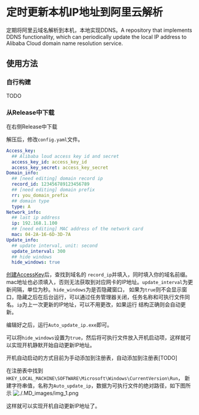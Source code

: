 # 定时更新本机IP地址到阿里云解析
定期将阿里云域名解析到本机，本地实现DDNS。A repository that implements DDNS functionality, which can periodically update the local IP address to Alibaba Cloud domain name resolution service.
## 使用方法

### 自行构建

TODO

### 从Release中下载

在右侧Release中下载 

解压后，修改`config.yaml`文件。
```yaml
Access_key:
  ## Alibaba loud access key id and secret
  access_key_id: access_key_id
  access_key_secret: access_key_secret
Domain_info:
  ## [need editing] domain record ip
  record_id: 123456789123456789
  ## [need editing] domain prefix
  rr: you_domain_prefix
  ## domain type
  type: A
Network_info:
  ## last ip address
  ip: 192.168.1.100
  ## [need editing] MAC address of the network card
  mac: 04-2A-16-6D-3D-7A 
Update_info:
  ## update interval, unit: second
  update_interval: 300 
  ## hide windows
  hide_windows: true
```

[创建AccessKey](https://help.aliyun.com/document_detail/116401.html?spm=a2c4g.28625.0.0)后，查找到域名的
`record_ip`并填入，同时填入你的域名前缀。mac地址也必须填入，否则无法获取到对应网卡的IP地址。`update_interval`为更新间隔，单位为秒。`hide_windows`为是否隐藏窗口，
如果为`true`则不会显示窗口，隐藏之后在后台运行，可以通过任务管理器关闭，任务名称和可执行文件同名。`ip`为上一次更新的IP地址，可以不用更改，如果运行
结构正确则会自动更新。

编辑好之后，运行`Auto_update_ip.exe`即可。

可以将`hide_windows`设置为`true`，然后将可执行文件放入开机启动项，这样就可以实现开机静默开始自动更新IP地址。

开机自动启动的方式目前为手动添加到注册表，自动添加到注册表[TODO]

在注册表中找到`HKEY_LOCAL_MACHINE\SOFTWARE\Microsoft\Windows\CurrentVersion\Run`，
新建字符串值，名称为`Auto_update_ip`，数据为可执行文件的绝对路径，如下图所示
![./.MD_images/img_1.png](img_1.png)

这样就可以实现开机自动更新IP地址了。
